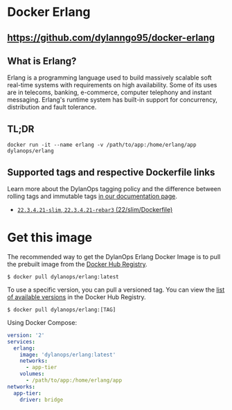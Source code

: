 # Docker Erlang
## https://github.com/dylanngo95/docker-erlang


## What is Erlang?
Erlang is a programming language used to build massively scalable soft real-time systems with requirements on high availability. Some of its uses are in telecoms, banking, e-commerce, computer telephony and instant messaging. Erlang's runtime system has built-in support for concurrency, distribution and fault tolerance.

## TL;DR

```console
docker run -it --name erlang -v /path/to/app:/home/erlang/app dylanops/erlang
```

## Supported tags and respective Dockerfile links

Learn more about the DylanOps tagging policy and the difference between rolling tags and immutable tags [in our documentation page](https://jundat95.com/).

* [`22.3.4.21-slim`, `22.3.4.21-rebar3` (22/slim/Dockerfile)](https://github.com/dylanngo95/docker-erlang/blob/master/22/slim/Dockerfile)


# Get this image

The recommended way to get the DylanOps Erlang Docker Image is to pull the prebuilt image from the [Docker Hub Registry](https://hub.docker.com/r/dylanops/erlang).

```console
$ docker pull dylanops/erlang:latest
```

To use a specific version, you can pull a versioned tag. You can view the [list of available versions](https://hub.docker.com/r/dylanops/erlang/tags/) in the Docker Hub Registry.

```console
$ docker pull dylanops/erlang:[TAG]
```

Using Docker Compose:

```yaml
version: '2'
services:
  erlang:
    image: 'dylanops/erlang:latest'
    networks:
      - app-tier
    volumes:
      - /path/to/app:/home/erlang/app
networks:
  app-tier:
    driver: bridge
```
